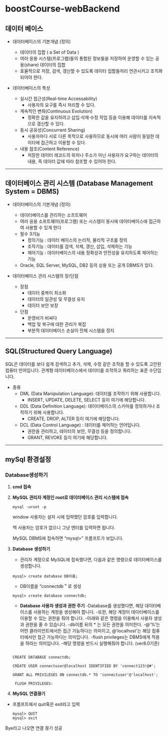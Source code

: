 # boostCourse-webBackend
## 데이터 베이스
  - 데이터베이스의 기본개념 (정의)
    - 데이터의 집합 ( a Set of Data )
    - 여러 응용 시스템(프로그램)들의 통합된 정보들을 저장하여 운영할 수 있는 공용(share) 데이터의 집합
    - 효율적으로 저장, 검색, 갱신할 수 있도록 데이터 집합들끼리 연관시키고 조직화되어야 한다.

  - 데이터베이스의 특성
    - 실시간 접근성(Real-time Accessability)
      - 사용자의 요구를 즉시 처리할 수 있다.
    - 계속적인 변화(Continuous Evolution)
      - 정확한 값을 유지하려고 삽입·삭제·수정 작업 등을 이용해 데이터를 지속적으로 갱신할 수 있다.
    - 동시 공유성(Concurrent Sharing)
      - 사용자마다 서로 다른 목적으로 사용하므로 동시에 여러 사람이 동일한 데이터에 접근하고 이용할 수 있다.
    - 내용 참조(Content Reference)
      - 저장한 데이터 레코드의 위치나 주소가 아닌 사용자가 요구하는 데이터의 내용, 즉 데이터 값에 따라 참조할 수 있어야 한다.


----------------------------------------------------------------------------------------------------------------------------------------------------------------------
## 데이터베이스 관리 시스템 (Database Management System = DBMS)
  - 데이터베이스의 기본개념 (정의)
    - 데이터베이스를 관리하는 소프트웨어
    - 여러 응용 소프트웨어(프로그램) 또는 시스템이 동시에 데이터베이스에 접근하여 사용할 수 있게 한다
    - 필수 3기능
      - 정의기능 :  데이터 베이스의 논리적, 물리적 구조를 정의
      - 조작기능 : 데이터를 검색, 삭제, 갱신, 삽입, 삭제하는 기능
      - 제어기능 :  데이터베이스의 내용 정확성과 안전성을 유지하도록 제어하는 기능
    - Oracle, SQL Server, MySQL, DB2 등의 상용 또는 공개 DBMS가 있다.
    


- 데이터베이스 관리 시스템의 장/단점
  - 장점
    - 데이터 중복이 최소화
    - 데이터의 일관성 및 무결성 유지
    - 데이터 보안 보장
  - 단점
    - 운영비가 비싸다
    - 백업 및 복구에 대한 관리가 복잡
    - 부분적 데이터베이스 손실이 전체 시스템을 정지
    
--------------------------------------------------------------------------------------------------------------------------------------------------------------------
## SQL(Structured Query Language)
  SQL은 데이터를 보다 쉽게 검색하고 추가, 삭제, 수정 같은 조작을 할 수 있도록 고안된 컴퓨터 언어입니다.
  관계형 데이터베이스에서 데이터를 조작하고 쿼리하는 표준 수단입니다.
 
 -  종류
    - DML (Data Manipulation Language): 데이터를 조작하기 위해 사용합니다.
      - INSERT, UPDATE, DELETE, SELECT 등이 여기에 해당합니다.
    - DDL (Data Definition Language): 데이터베이스의 스키마를 정의하거나 조작하기 위해 사용합니다.
      - CREATE, DROP, ALTER 등이 여기에 해당합니다.
    - DCL (Data Control Language) : 데이터를 제어하는 언어입니다.
      - 권한을 관리하고, 테이터의 보안, 무결성 등을 정의합니다.
      - GRANT, REVOKE 등이 여기에 해당합니다.
     
     
-----------------------------------------------------------------------------------------------------------------------------------------------------------------------------
## mySql 환경설정
### Database생성하기
1.  __cmd 접속__

2.  __MySQL 관리자 계정인 root로 데이터베이스 관리 시스템에 접속__
    ```
    mysql -uroot -p
    ```
    window 사용자는 설치 시에 입력했던 암호를 입력합니다.

    맥 사용자는 암호가 없으니 그냥 엔터를 입력하면 됩니다.

    MySQL DBMS에 접속하면 “mysql>” 프롬프트가 보입니다.
    
3.  __Database 생성하기__
    * 관리자 계정으로 MySQL에 접속했다면, 다음과 같은 명령으로 데이터베이스를 생성합니다.
     ```
     mysql> create database DB이름;
      ```
    * DB이름을 “connectdb＂로 생성
     ```
     mysql> create database connectdb;
     ```
    *  __Database 사용자 생성과 권한 주기__
      -Database를 생성했다면, 해당 데이터베이스를 사용하는 계정을 생성해야 합니다.
      -또한, 해당 계정이 데이터베이스를 이용할 수 있는 권한을 줘야 합니다.
      -아래와 같은 명령을 이용해서 사용자 생성과 권한을 줄 수 있습니다.
      -db이름 뒤의 * 는 모든 권한을 의미한다.
      -@’%’는 어떤 클라이언트에서든 접근 가능하다는 의미이고, @’localhost’는 해당 컴퓨터에서만 접근 가능하다는 의미입니다.
      -flush privileges는 DBMS에게 적용을 하라는 의미입니다.
      -해당 명령을 반드시 실행해줘야 합니다.
      (ver8.0기준)
      ```
         
      CREATE DATABASE connectdb;

      CREATE USER connectuser@localhost IDENTIFIED BY 'connect123!@#';

      GRANT ALL PRIVILEGES ON connectdb.* TO 'connectuser'@'localhost';

       FLUSH PRIVILEGES:
      ```
4. __MySQL 연결끊기__
  * 프롬프트에서 quit혹은 exit라고 입력
     ```
     mysql> QUIT
     mysql> exit
     ```
   Bye라고 나오면 연결 끊기 성공
   
      

  

          
